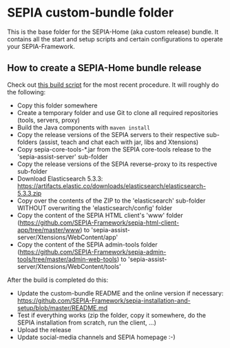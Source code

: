 # SEPIA custom-bundle folder

This is the base folder for the SEPIA-Home (aka custom release) bundle. It contains all the start and setup scripts and certain configurations to operate your SEPIA-Framework.

## How to create a SEPIA-Home bundle release

Check out [this build script](https://github.com/SEPIA-Framework/sepia-installation-and-setup/blob/master/build_sepia_home_release_apt.sh) for the most recent procedure. It will roughly do the following:
* Copy this folder somewhere
* Create a temporary folder and use Git to clone all required repositories (tools, servers, proxy)
* Build the Java components with `maven install`
* Copy the release versions of the SEPIA servers to their respective sub-folders (assist, teach and chat each with jar, libs and Xtensions)
* Copy sepia-core-tools-*.jar from the SEPIA core-tools release to the 'sepia-assist-server' sub-folder
* Copy the release versions of the SEPIA reverse-proxy to its respective sub-folder 
* Download Elasticsearch 5.3.3: https://artifacts.elastic.co/downloads/elasticsearch/elasticsearch-5.3.3.zip
* Copy over the contents of the ZIP to the 'elasticsearch' sub-folder WITHOUT overwriting the 'elasticsearch/config' folder
* Copy the content of the SEPIA HTML client's 'www' folder (https://github.com/SEPIA-Framework/sepia-html-client-app/tree/master/www) to 'sepia-assist-server/Xtensions/WebContent/app'
* Copy the content of the SEPIA admin-tools folder (https://github.com/SEPIA-Framework/sepia-admin-tools/tree/master/admin-web-tools) to 'sepia-assist-server/Xtensions/WebContent/tools'
  
After the build is completed do this:
* Update the custom-bundle README and the online version if necessary: https://github.com/SEPIA-Framework/sepia-installation-and-setup/blob/master/README.md
* Test if everything works (zip the folder, copy it somewhere, do the SEPIA installation from scratch, run the client, ...)
* Upload the release
* Update social-media channels and SEPIA homepage :-)
